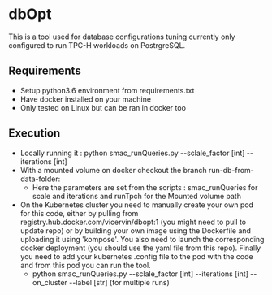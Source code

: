 # dbOpt 
This is a tool used for database configurations tuning currently only configured to run TPC-H workloads on PostrgreSQL.

## Requirements
- Setup python3.6 environment from requirements.txt
- Have docker installed on your machine
- Only tested on Linux but can be ran in docker too

## Execution
- Locally running it : python smac_runQueries.py --sclale_factor [int] --iterations [int]
- With a mounted volume on docker checkout the branch run-db-from-data-folder:
    + Here the parameters are set from the scripts : smac_runQueries for scale and iterations and runTpch for the Mounted volume path
- On the Kubernetes cluster you need to manually create your own pod for this code, either by pulling from registry.hub.docker.com/vicervin/dbopt:1 (you might need to pull to update repo) or by building your own image using the Dockerfile and uploading it using 'kompose'. You also need to launch the corresponding docker deployment (you should use the yaml file from this repo). Finally you need to add your kubernetes .config file to the pod with the code and from this pod you can run the tool.
    + python smac_runQueries.py --sclale_factor [int] --iterations [int] --on_cluster --label [str] (for multiple runs)
